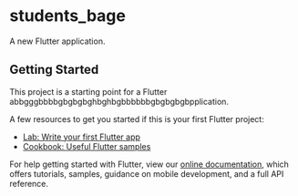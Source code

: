 # students_bage

A new Flutter application.

## Getting Started

This project is a starting point for a Flutter abbgggbbbbgbgbgbghbghbgbbbbbbgbgbgbgbpplication.

A few resources to get you started if this is your first Flutter project:

- [Lab: Write your first Flutter app](https://flutter.dev/docs/get-started/codelab)
- [Cookbook: Useful Flutter samples](https://flutter.dev/docs/cookbook)

For help getting started with Flutter, view our
[online documentation](https://flutter.dev/docs), which offers tutorials,
samples, guidance on mobile development, and a full API reference.
